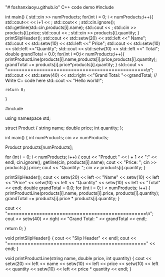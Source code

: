 "# foshanxiaoyu.github.io" 
C++ code demo
#include <iostream>

int main() {
    std::cin >> numProducts;
    for(int i = 0; i < numProducts;i++){
        std::cout<<        << i+1 << ;
        std::cout<<        ;
        std::cin.ignore();
        std::getline(std::cin,products[i].name);
        std::cout <<         ;
        std::cin >> products[i].price;
        std::cout <<          ;
        std::cin >> products[i].quantity;
    }
    printSlipHeader();
    std::cout << std::setw(20) << std::left <<" Name";
    std::cout << std::setw(10) << std::left <<" Price";
std::cout << std::setw(10) << std::left <<"Quantity";
    std::cout << std::setw(10) << std::left <<" Total";
    double grandTotal = 0.0;
    for(int i =0;i< numProducts;i++){
        printProductLine(products[i].name,products[i].price,products[i].quantity);
        grandTotal += products[i].price*products[i].quantity;
    }
    std::cout << "================================================\n";
    std::cout << std::setw(40) << std::right <<"Grand Total: "<<grandTotal;
    // Write C+ code here
    std::cout << "Hello world!";

    return 0;
}


#include <iostream>

using namespace std;

struct Product {
  string name;
  double price;
  int quantity;
};

int main() {
  int numProducts;
  cin >> numProducts;

  Product products[numProducts];

  for (int i = 0; i < numProducts; i++) {
    cout << "Product " << i + 1 << ":" << endl;
    cin.ignore();
    getline(cin, products[i].name);
    cout << "Price: ";
    cin >> products[i].price;
    cout << "Quantity: ";
    cin >> products[i].quantity;
  }

  printSlipHeader();
  cout << setw(20) << left << "Name"
       << setw(10) << left << "Price"
       << setw(10) << left << "Quantity"
       << setw(10) << left << "Total" << endl;
  double grandTotal = 0.0;
  for (int i = 0; i < numProducts; i++) {
    printProductLine(products[i].name, products[i].price, products[i].quantity);
    grandTotal += products[i].price * products[i].quantity;
  }

  cout << "================================================\n";
  cout << setw(40) << right << "Grand Total: " << grandTotal << endl;

  return 0;
}

void printSlipHeader() {
  cout << "Slip Header" << endl;
  cout << "================================================" << endl;
}

void printProductLine(string name, double price, int quantity) {
  cout << setw(20) << left << name
       << setw(10) << left << price
       << setw(10) << left << quantity
       << setw(10) << left << price * quantity << endl;
}
